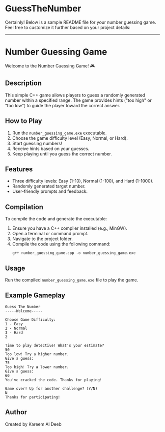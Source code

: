 # GuessTheNumber
Certainly! Below is a sample README file for your number guessing game. Feel free to customize it further based on your project details:

---

# Number Guessing Game

Welcome to the Number Guessing Game! 🎮

## Description

This simple C++ game allows players to guess a randomly generated number within a specified range. The game provides hints ("too high" or "too low") to guide the player toward the correct answer.

## How to Play

1. Run the `number_guessing_game.exe` executable.
2. Choose the game difficulty level (Easy, Normal, or Hard).
3. Start guessing numbers!
4. Receive hints based on your guesses.
5. Keep playing until you guess the correct number.

## Features

- Three difficulty levels: Easy (1-10), Normal (1-100), and Hard (1-1000).
- Randomly generated target number.
- User-friendly prompts and feedback.

## Compilation

To compile the code and generate the executable:

1. Ensure you have a C++ compiler installed (e.g., MinGW).
2. Open a terminal or command prompt.
3. Navigate to the project folder.
4. Compile the code using the following command:
   ```
   g++ number_guessing_game.cpp -o number_guessing_game.exe
   ```

## Usage

Run the compiled `number_guessing_game.exe` file to play the game.

## Example Gameplay

```
Guess The Number
-----Welcome-----

Choose Game Difficulty:
1 - Easy
2 - Normal
3 - Hard
2

Time to play detective! What's your estimate?
50
Too low! Try a higher number.
Give a guess:
75
Too high! Try a lower number.
Give a guess:
60
You've cracked the code. Thanks for playing!

Game over! Up for another challenge? (Y/N)
N
Thanks for participating!
```

## Author

Created by Kareem Al Deeb

